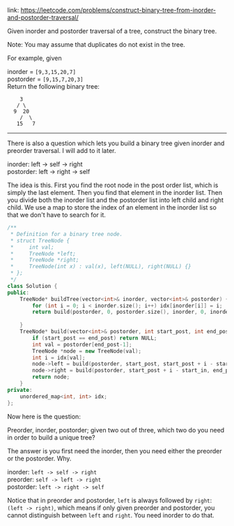 link: https://leetcode.com/problems/construct-binary-tree-from-inorder-and-postorder-traversal/

Given inorder and postorder traversal of a tree, construct the binary tree.

Note:
You may assume that duplicates do not exist in the tree.

For example, given

inorder = `[9,3,15,20,7]`\
postorder = `[9,15,7,20,3]`\
Return the following binary tree:
```
    3
   / \
  9  20
    /  \
   15   7
```
----
There is also a question which lets you build a binary tree given inorder and preorder traversal. I will add to it later. 

inorder: left -> self -> right\
postorder: left -> right -> self

The idea is this. First you find the root node in the post order list, which is simply the last element. Then you find that element in the inorder list. Then you divide both the inorder list and the postorder list into left child and right child. We use a map to store the index of an element in the inorder list so that we don't have to search for it. 
```cpp
/**
 * Definition for a binary tree node.
 * struct TreeNode {
 *     int val;
 *     TreeNode *left;
 *     TreeNode *right;
 *     TreeNode(int x) : val(x), left(NULL), right(NULL) {}
 * };
 */
class Solution {
public:
    TreeNode* buildTree(vector<int>& inorder, vector<int>& postorder) {
        for (int i = 0; i < inorder.size(); i++) idx[inorder[i]] = i;
        return build(postorder, 0, postorder.size(), inorder, 0, inorder.size()); 
        
    }
    TreeNode* build(vector<int>& postorder, int start_post, int end_post, vector<int>& inorder, int start_in, int end_in) {
        if (start_post == end_post) return NULL;
        int val = postorder[end_post-1];
        TreeNode *node = new TreeNode(val);
        int i = idx[val];
        node->left = build(postorder, start_post, start_post + i - start_in, inorder, start_in, i);
        node->right = build(postorder, start_post + i - start_in, end_post - 1, inorder, i+1, end_in);
        return node;
    }
private:
    unordered_map<int, int> idx;
};

``` 

Now here is the question: 

Preorder, inorder, postorder; given two out of three, which two do you need in order to build a unique tree? 

The answer is you first need the inorder, then you need either the preorder or the postorder. Why. 

inorder: `left -> self -> right`\
preorder: `self -> left -> right`\
postorder: `left -> right -> self`

Notice that in preorder and postorder, `left` is always followed by `right`: `(left -> right)`, which means if only given preorder and postorder, you cannot distinguish between `left` and `right`. You need inorder to do that. 